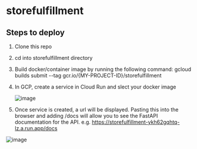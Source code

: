 # storefulfillment

## Steps to deploy
1.  Clone this repo
2.  cd into storefulfillment directory
3.  Build docker/container image by running the following command:  gcloud builds submit --tag gcr.io/{MY-PROJECT-ID}/storefulfillment
4.  In GCP, create a service in Cloud Run and slect your docker image

    ![image](https://user-images.githubusercontent.com/95083111/180077623-8b01b1af-d130-49ba-a00d-59f3cf6166e9.png)

5.  Once service is created, a url will be displayed.  Pasting this into the browser and adding /docs will allow you to see the FastAPI documentation for the API.  e.g. https://storefulfillment-ykh62gqhtq-lz.a.run.app/docs

![image](https://user-images.githubusercontent.com/95083111/180078775-3ba331b7-2ffb-47c7-bcd3-2f1a55abc450.png)


